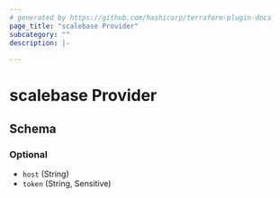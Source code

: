 ```yaml
---
# generated by https://github.com/hashicorp/terraform-plugin-docs
page_title: "scalebase Provider"
subcategory: ""
description: |-
  
---
```


# scalebase Provider





<!-- schema generated by tfplugindocs -->
## Schema

### Optional

- `host` (String)
- `token` (String, Sensitive)
